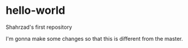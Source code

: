 # hello-world
Shahrzad's first repository

I'm gonna make some changes so that this is different from the master. 
